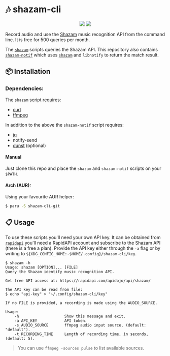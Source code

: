 # 🎶 shazam-cli

<p align="center">
  <a href="./LICENSE.md"><img src="https://img.shields.io/badge/license-MIT-blue.svg"></a>
  <a href="https://aur.archlinux.org/packages/shazam-cli-git/"><img src="https://img.shields.io/aur/version/shazam-cli-git"></a>
</p>

Record audio and use the [Shazam](https://rapidapi.com/apidojo/api/shazam/) music recognition API from the command line. It is free for 500 queries per month.

The [`shazam`](./shazam) scripts queries the Shazam API. This repository also contains [`shazam-notif`](./shazam-notif) which uses [`shazam`](./shazam) and `libnotify` to return the match result.

## 📦 Installation

### Dependencies:

The `shazam` script requires:

- [curl](https://github.com/curl/curl)
- [ffmpeg](https://git.ffmpeg.org/ffmpeg.git)

In addition to the above the `shazam-notif` script requires:

- [jq](https://github.com/stedolan/jq)
- notify-send
- [dunst](https://github.com/dunst-project/dunst) (optional)

#### Manual

Just clone this repo and place the `shazam` and `shazam-notif` scripts on your `$PATH`.

#### Arch (AUR):

Using your favourite AUR helper:

```sh
$ paru -S shazam-cli-git
```

## 📋 Usage

To use these scripts you'll need your own API key.
It can be obtained from [`rapidapi`](https://rapidapi.com/apidojo/api/shazam/) you'll need a RapidAPI account and subscribe to the Shazam API (there is a free a plan).
Provide the API key either through the `-a` flag or by writing to `${XDG_CONFIG_HOME:-$HOME/.config}/shazam-cli/key`.

<!-- help start -->

```
$ shazam -h
Usage: shazam [OPTION]... [FILE]
Query the Shazam identify music recognition API.

Get free API access at: https://rapidapi.com/apidojo/api/shazam/

The API key can be read from file:
$ echo "api-key" > "~/.config/shazam-cli/key"

If no FILE is provided, a recording is made using the AUDIO_SOURCE.

Usage:
    -h                    Show this message and exit.
    -a API_KEY            API token.
    -s AUDIO_SOURCE       ffmpeg audio input source, (default: "default").
    -t RECORDING_TIME     Length of recording time, in seconds, (default: 5).
```

<!-- help end -->

> You can use `ffmpeg -sources pulse` to list available sources.
